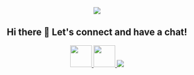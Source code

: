 <div style="text-align: center;">
  <img src="https://capsule-render.vercel.app/api?type=rounded&height=300&color=gradient&text=CodeLikeAlexito%20&desc=Where%20ordinary%20coding%20becomes%20extraordinary!" />

  ## Hi there 👋 Let's connect and have a chat!

  <a href="https://www.linkedin.com/in/aleksandar-ivanov-847968152/">
    <img height="50" src="https://github.com/user-attachments/assets/e75d7b36-d39b-4ac8-9700-41f159614a15" />
  </a>
  <a href="https://www.facebook.com/aleksandar.ivanov.568/">
    <img height="50" src="https://github.com/user-attachments/assets/a97ab52b-580b-417a-b17e-1f78cbe9d4bd" />
  </a>

  <img src="https://i.giphy.com/media/v1.Y2lkPTc5MGI3NjExc3FxNzZvNzRqYWV0d3VoaDY2bzNwZ2NlMjJ1MHN0cWtwdDcwcjU3dCZlcD12MV9pbnRlcm5hbF9naWZfYnlfaWQmY3Q9Zw/lJNoBCvQYp7nq/giphy.gif" />
</div>
